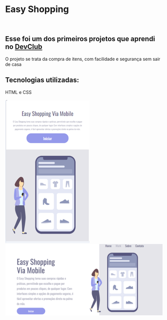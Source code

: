 <h1>Easy Shopping</h1>
<br>

<h2>Esse foi um dos primeiros projetos que aprendi no <a href="https://rodolfomori.com.br/devclub">DevClub</a></h2>
O projeto se trata da compra de itens, com facilidade e segurança sem sair de casa

<h2>Tecnologias utilizadas:  </h2>
HTML e CSS
<br>
<br>


<img src="https://github.com/GraziPresotto/Projeto-Easy-Shopping/blob/main/imagem/easy%20shopping%20mobile.PNG?raw=true">


<img src="https://github.com/GraziPresotto/Projeto-Easy-Shopping/blob/main/imagem/easy%20shopping%20desktop.PNG?raw=true">
